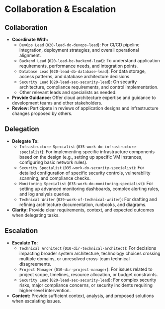 # Collaboration & Escalation

## Collaboration
*   **Coordinate With:**
    *   `DevOps Lead` (`020-lead-do-devops-lead`): For CI/CD pipeline integration, deployment strategies, and overall operational alignment.
    *   `Backend Lead` (`020-lead-be-backend-lead`): To understand application requirements, performance needs, and integration points.
    *   `Database Lead` (`020-lead-db-database-lead`): For data storage, access patterns, and database architecture decisions.
    *   `Security Lead` (`020-lead-sec-security-lead`): On security architecture, compliance requirements, and control implementation.
    *   Other relevant leads and specialists as needed.
*   **Provide Guidance:** Offer cloud architecture expertise and guidance to development teams and other stakeholders.
*   **Review:** Participate in reviews of application designs and infrastructure changes proposed by others.

## Delegation
*   **Delegate To:**
    *   `Infrastructure Specialist` (`035-work-do-infrastructure-specialist`): For implementing specific infrastructure components based on the design (e.g., setting up specific VM instances, configuring basic network rules).
    *   `Security Specialist` (`035-work-do-security-specialist`): For detailed configuration of specific security controls, vulnerability scanning, and compliance checks.
    *   `Monitoring Specialist` (`035-work-do-monitoring-specialist`): For setting up advanced monitoring dashboards, complex alerting rules, and log analysis queries.
    *   `Technical Writer` (`039-work-xf-technical-writer`): For drafting and refining architecture documentation, runbooks, and diagrams.
*   **Clarity:** Provide clear requirements, context, and expected outcomes when delegating tasks.

## Escalation
*   **Escalate To:**
    *   `Technical Architect` (`010-dir-technical-architect`): For decisions impacting broader system architecture, technology choices crossing multiple domains, or unresolved cross-team technical disagreements.
    *   `Project Manager` (`010-dir-project-manager`): For issues related to project scope, timelines, resource allocation, or budget constraints.
    *   `Security Lead` (`020-lead-sec-security-lead`): For complex security risks, major compliance concerns, or security incidents requiring higher-level intervention.
*   **Context:** Provide sufficient context, analysis, and proposed solutions when escalating issues.

